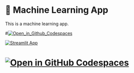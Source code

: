# 🧭 Machine Learning App

This is a machine learning app.


#[![Open_in_Github_Codespaces](https:static.streamlit.io/badges/sttreamlit_badge_black_white.svg)](gm-machinelearning.streamlit.app/)

[![Streamlit App](https://static.streamlit.io/badges/streamlit_badge_black_white.svg)](https://-gm-machinelearning.streamlit.app/)

# [![Open in GitHub Codespaces](https://github.com/codespaces/badge.svg)](https://codespaces.new/streamlit/app-starter-kit?quickstart=1)

